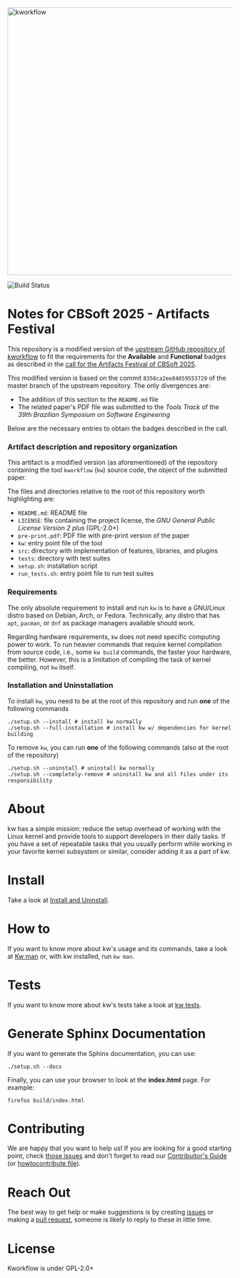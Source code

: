 <img src="images/kw_logo.png" width="600" alt="kworkflow">

![Build Status](https://github.com/kworkflow/kworkflow/actions/workflows/unit_tests.yml/badge.svg?branch=master)

# Notes for CBSoft 2025 - Artifacts Festival

This repository is a modified version of the [upstream GitHub repository of kworkflow](https://github.com/kworkflow/kworkflow/) to fit the requirements for the **Available** and **Functional** badges as described in the [call for the Artifacts Festival of CBSoft 2025](https://cbsoft.sbc.org.br/2025/artefatos/?lang=en).

This modified version is based on the commit `8358ca2ee84059553729` of the master branch of the upstream repository. The only divergences are:

- The addition of this section to the `README.md` file
- The related paper's PDF file was submitted to the *Tools Track* of the *39th Brazilian Symposium on Software Engineering*

Below are the necessary entries to obtain the badges described in the call.

### Artifact description and repository organization

This artifact is a modified version (as aforementioned) of the repository containing the tool `kworkflow` (`kw`) source code, the object of the submitted paper.

The files and directories relative to the root of this repository worth highlighting are:

- `README.md`: README file
- `LICENSE`: file containing the project license, the *GNU General Public License Version 2 plus* (GPL-2.0+)
- `pre-print.pdf`: PDF file with pre-print version of the paper
- `kw`: entry point file of the tool
- `src`: directory with implementation of features, libraries, and plugins
- `tests`: directory with test suites
- `setup.sh`: installation script
- `run_tests.sh`: entry point file to run test suites

### Requirements

The only absolute requirement to install and run `kw` is to have a GNU/Linux distro based on Debian, Arch, or Fedora. Technically, any distro that has `apt`, `pacman`, or `dnf` as package managers available should work.

Regarding hardware requirements, `kw` does not need specific computing power to work. To run heavier commands that require kernel compilation from source code, i.e., some `kw build` commands, the faster your hardware, the better. However, this is a limitation of compiling the task of kernel compiling, not `kw` itself.

### Installation and Uninstallation

To install `kw`, you need to be at the root of this repository and run **one** of the following commands

```
./setup.sh --install # install kw normally
./setup.sh --full-installation # install kw w/ dependencies for kernel building
```

To remove `kw`, you can run **one** of the following commands (also at the root of the repository)

```
./setup.sh --uninstall # uninstall kw normally
./setup.sh --completely-remove # uninstall kw and all files under its responsibility
```

# About

kw has a simple mission: reduce the setup overhead of working with the Linux
kernel and provide tools to support developers in their daily tasks. If you
have a set of repeatable tasks that you usually perform while working in your
favorite kernel subsystem or similar, consider adding it as a part of kw.

# Install

Take a look at
[Install and Uninstall](documentation/content/installanduninstall.rst).

# How to

If you want to know more about kw's usage and its commands, take a look at
[Kw man](documentation/man/kw.rst) or, with kw installed, run `kw man`.

# Tests

If you want to know more about kw's tests take a look at
[kw tests](documentation/content/tests.rst).

# Generate Sphinx Documentation

If you want to generate the Sphinx documentation, you can use:

```
./setup.sh --docs
```

Finally, you can use your browser to look at the **index.html** page. For
example:

```
firefox build/index.html
```

# Contributing

We are happy that you want to help us! If you are looking for a good starting
point, check
[those issues](https://github.com/kworkflow/kworkflow/issues?q=is%3Aopen+label%3A%22good+first+issue%22+-label%3A%22done%3A+wait+for+stable%22)
and don't forget to read our
[Contribuitor's Guide](https://kworkflow.org/content/howtocontribute.html)
(or [howtocontribute file](documentation/content/howtocontribute.rst)).

# Reach Out

The best way to get help or make suggestions is by creating
[issues](https://github.com/kworkflow/kworkflow/issues) or making a
[pull request](https://github.com/kworkflow/kworkflow/pulls), someone is
likely to reply to these in little time.

# License

Kworkflow is under GPL-2.0+
